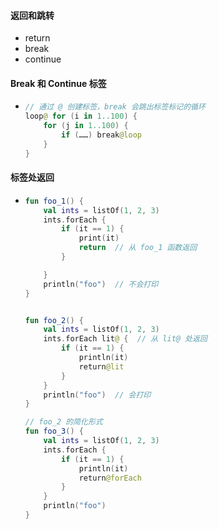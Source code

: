 #### 返回和跳转
- return
- break
- continue

#### Break 和 Continue 标签

- ```kotlin
  // 通过 @ 创建标签，break 会跳出标签标记的循环
  loop@ for (i in 1..100) {
      for (j in 1..100) {
          if (……) break@loop
      }
  }
  ```
  
#### 标签处返回

- ```kotlin
  fun foo_1() {
      val ints = listOf(1, 2, 3)
      ints.forEach {
          if (it == 1) {
              print(it)
              return  // 从 foo_1 函数返回
          }
  
      }
      println("foo")  // 不会打印
  }


  fun foo_2() {
      val ints = listOf(1, 2, 3)
      ints.forEach lit@ {  // 从 lit@ 处返回
          if (it == 1) {
              println(it)
              return@lit
          }
      }
      println("foo")  // 会打印
  }

  // foo_2 的简化形式
  fun foo_3() {
      val ints = listOf(1, 2, 3)
      ints.forEach {
          if (it == 1) {
              println(it)
              return@forEach
          }
      }
      println("foo")
  }
  ```